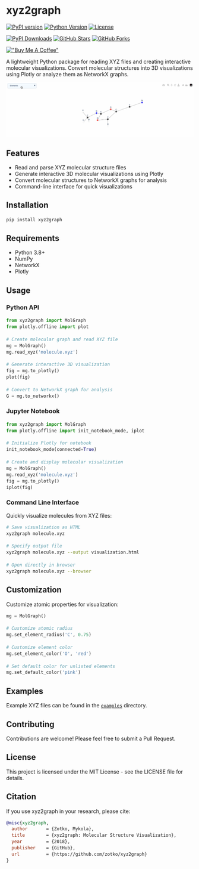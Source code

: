 # xyz2graph

[![PyPI version](https://img.shields.io/pypi/v/xyz2graph.svg)](https://pypi.org/project/xyz2graph/)
[![Python Version](https://img.shields.io/pypi/pyversions/xyz2graph.svg)](https://pypi.org/project/xyz2graph/)
[![License](https://img.shields.io/github/license/zotko/xyz2graph.svg)](https://github.com/zotko/xyz2graph/blob/master/LICENSE)

[![PyPI Downloads](https://pepy.tech/badge/xyz2graph/month)](https://pepy.tech/projects/xyz2graph)
[![GitHub Stars](https://img.shields.io/github/stars/zotko/xyz2graph)](https://github.com/zotko/xyz2graph/stargazers)
[![GitHub Forks](https://img.shields.io/github/forks/zotko/xyz2graph)](https://github.com/zotko/xyz2graph/network/members)

[!["Buy Me A Coffee"](https://img.shields.io/badge/Buy%20Me%20a%20Coffee-ffdd00?style=flat&logo=buy-me-a-coffee&logoColor=black)](https://www.buymeacoffee.com/mykola_zotko)

A lightweight Python package for reading XYZ files and creating interactive molecular visualizations. Convert molecular structures into 3D visualizations using Plotly or analyze them as NetworkX graphs.

<p align="center">
  <img src=".github/images/mol.gif",  width="1024">
</p>

## Features

- Read and parse XYZ molecular structure files
- Generate interactive 3D molecular visualizations using Plotly
- Convert molecular structures to NetworkX graphs for analysis
- Command-line interface for quick visualizations

## Installation

```bash
pip install xyz2graph
```


## Requirements

- Python 3.8+
- NumPy
- NetworkX
- Plotly

## Usage

### Python API

```python
from xyz2graph import MolGraph
from plotly.offline import plot

# Create molecular graph and read XYZ file
mg = MolGraph()
mg.read_xyz('molecule.xyz')

# Generate interactive 3D visualization
fig = mg.to_plotly()
plot(fig)

# Convert to NetworkX graph for analysis
G = mg.to_networkx()
```

### Jupyter Notebook

```python
from xyz2graph import MolGraph
from plotly.offline import init_notebook_mode, iplot

# Initialize Plotly for notebook
init_notebook_mode(connected=True)

# Create and display molecular visualization
mg = MolGraph()
mg.read_xyz('molecule.xyz')
fig = mg.to_plotly()
iplot(fig)
```

### Command Line Interface

Quickly visualize molecules from XYZ files:

```bash
# Save visualization as HTML
xyz2graph molecule.xyz

# Specify output file
xyz2graph molecule.xyz --output visualization.html

# Open directly in browser
xyz2graph molecule.xyz --browser
```

## Customization

Customize atomic properties for visualization:

```python
mg = MolGraph()

# Customize atomic radius
mg.set_element_radius('C', 0.75)

# Customize element color
mg.set_element_color('O', 'red')

# Set default color for unlisted elements
mg.set_default_color('pink')
```

## Examples

Example XYZ files can be found in the [`examples`](examples/) directory.

## Contributing

Contributions are welcome! Please feel free to submit a Pull Request.

## License

This project is licensed under the MIT License - see the LICENSE file for details.

## Citation
If you use xyz2graph in your research, please cite:

```bibtex
@misc{xyz2graph,
  author       = {Zotko, Mykola},
  title        = {xyz2graph: Molecular Structure Visualization},
  year         = {2018},
  publisher    = {GitHub},
  url          = {https://github.com/zotko/xyz2graph}
}
```
